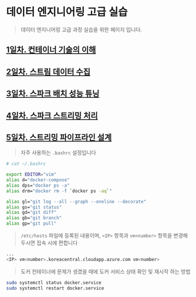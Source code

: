 # 데이터 엔지니어링 고급 실습

> 데이터 엔지니어링 고급 과정 실습을 위한 페이지 입니다.

## [1일차. 컨테이너 기술의 이해](https://github.com/psyoblade/data-engineer-advanced-training/tree/master/day1/README.md)

## [2일차. 스트림 데이터 수집](https://github.com/psyoblade/data-engineer-advanced-training/tree/master/day2/README.md)

## [3일차. 스파크 배치 성능 튜닝](https://github.com/psyoblade/data-engineer-advanced-training/tree/master/day3/README.md)

## [4일차. 스파크 스트리밍 처리](https://github.com/psyoblade/data-engineer-advanced-training/tree/master/day4/README.md)

## [5일차. 스트리밍 파이프라인 설계](https://github.com/psyoblade/data-engineer-advanced-training/tree/master/day5/README.md)



>  자주 사용하는 `.bashrc` 설정입니다

```bash
# cat ~/.bashrc

export EDITOR="vim"
alias d="docker-compose"
alias dps="docker ps -a"
alias drm="docker rm -f `docker ps -aq`"

alias gl="git log --all --graph --oneline --decorate"
alias gs="git status"
alias gd="git diff"
alias gb="git branch"
alias gp="git pull"
```

> `/etc/hosts` 파일에 등록된 내용이며, `<IP>` 항목과 `vm<number>` 항목을 변경해 두시면 접속 시에 편합니다

```bash
...
<IP> vm<number>.koreacentral.cloudapp.azure.com vm<number>
```

> 도커 컨테이너에 문제가 생겼을 때에 도커 서비스 상태 확인 및 재시작 하는 방법

```bash
sudo systemctl status docker.service
sudo systemctl restart docker.service
```

